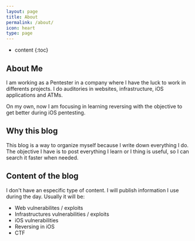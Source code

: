 ```yaml
---
layout: page
title: About
permalink: /about/
icon: heart
type: page
---
```


* content
{:toc}

## About Me
I am working as a Pentester in a company where I have the luck to work in differents projects. I do auditories in websites, infrastructure, iOS applications and ATMs.

On my own, now I am focusing in learning reversing with the objective to get better during iOS pentesting. 

## Why this blog
This blog is a way to organize myself because I write down everything I do. The objective I have is to post everything I learn or I thing is useful, so I can search it faster when needed.

## Content of the blog
I don't have an especific type of content. I will publish information I use during the day. Usually it will be:
- Web vulnerabilites / exploits
- Infrastructures vulnerabilities / exploits
- iOS vulnerabilities
- Reversing in iOS
- CTF